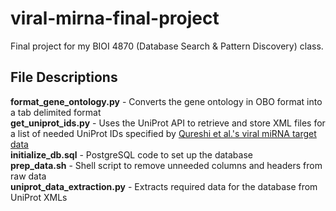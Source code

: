 # viral-mirna-final-project
Final project for my BIOI 4870 (Database Search & Pattern Discovery) class.

## File Descriptions
**format_gene_ontology.py** - Converts the gene ontology in OBO format into a tab delimited format  
**get_uniprot_ids.py** - Uses the UniProt API to retrieve and store XML files for a list of needed UniProt IDs specified by [Qureshi et al.'s viral miRNA target data](http://crdd.osdd.net/servers/virmirna/)  
**initialize_db.sql** - PostgreSQL code to set up the database  
**prep_data.sh** - Shell script to remove unneeded columns and headers from raw data  
**uniprot_data_extraction.py** - Extracts required data for the database from UniProt XMLs  
